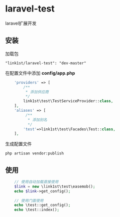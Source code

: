 # laravel-test
laravel扩展开发

## 安装
加载包

`"link1st/laravel-test": "dev-master"`

在配置文件中添加 **config/app.php**

```php
    'providers' => [
        /**
         * 添加供应商
         */
        link1st\test\TestServiceProvider::class,
    ],
    'aliases' => [
         /**
          * 添加别名
          */
        'test'=>link1st\test\Facades\Test::class,
    ],
```

生成配置文件

`php artisan vendor:publish`

## 使用
```php
    // 使用自动加载直接使用
    $link = new \link1st\test\easemob();
    echo $link->get_config();
    
    // 使用门面使用
    echo \test::get_config(); 
    echo \test::index();
```